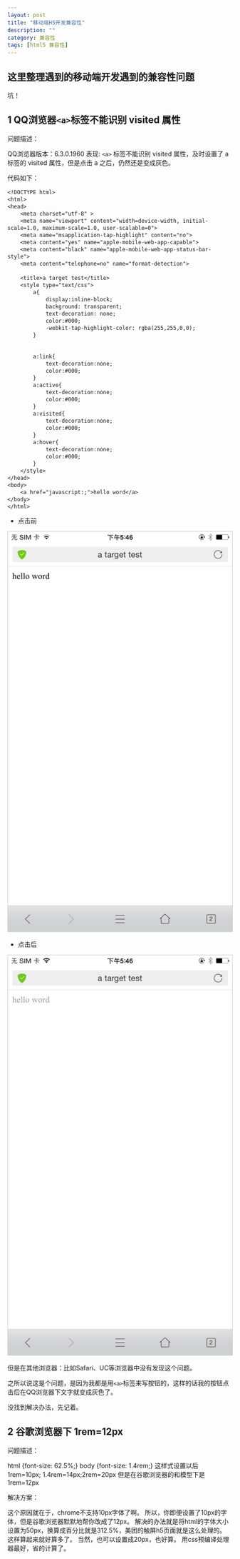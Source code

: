 ```yaml
---
layout: post
title: "移动端H5开发兼容性"
description: ""
category: 兼容性
tags: [html5 兼容性]
---
```


## 这里整理遇到的移动端开发遇到的兼容性问题

坑！


## 1 QQ浏览器```<a>```标签不能识别 visited 属性

问题描述：

QQ浏览器版本：6.3.0.1960
表现: ```<a>``` 标签不能识别 visited 属性，及时设置了 a 标签的 visited 属性，但是点击 a 之后，仍然还是变成灰色。

代码如下：


	<!DOCTYPE html>
	<html>
	<head>
		<meta charset="utf-8" >
		<meta name="viewport" content="width=device-width, initial-scale=1.0, maximum-scale=1.0, user-scalable=0">
		<meta name="msapplication-tap-highlight" content="no">	
		<meta content="yes" name="apple-mobile-web-app-capable">
		<meta content="black" name="apple-mobile-web-app-status-bar-style">
		<meta content="telephone=no" name="format-detection">

		<title>a target test</title>
		<style type="text/css">
			a{
				display:inline-block;
				background: transparent; 
				text-decoration: none; 
				color:#000;
				-webkit-tap-highlight-color: rgba(255,255,0,0); 
			}


			a:link{
				text-decoration:none;
				color:#000;
			}
			a:active{
				text-decoration:none;
				color:#000;
			}
			a:visited{
				text-decoration:none;
				color:#000;
			}
			a:hover{
				text-decoration:none;
				color:#000;
			}
		</style>
	</head>
	<body>
		<a href="javascript:;">hello word</a>
	</body>
	</html>



+ 点击前

<img src="/img/do-not-delete/qq-a-click-before.jpg" style="border:1px solid #ccc;">


+ 点击后 

<img src="/img/do-not-delete/qq-a-click-after.jpg" style="border:1px solid #ccc;">


但是在其他浏览器：比如Safari、UC等浏览器中没有发现这个问题。

之所以说这是个问题，是因为我都是用```<a>```标签来写按钮的，这样的话我的按钮点击后在QQ浏览器下文字就变成灰色了。

没找到解决办法，先记着。


## 2 谷歌浏览器下 1rem=12px

问题描述：

html {font-size: 62.5%;}
body {font-size: 1.4rem;}
这样式设置以后 1rem=10px; 1.4rem=14px;2rem=20px 但是在谷歌浏览器的和模型下是 1rem=12px


解决方案：

这个原因就在于，chrome不支持10px字体了啊。
所以，你即便设置了10px的字体，但是谷歌浏览器默默地帮你改成了12px。
解决的办法就是将html的字体大小设置为50px，换算成百分比就是312.5%，美团的触屏h5页面就是这么处理的。
这样算起来就好算多了。
当然，也可以设置成20px，也好算。
用css预编译处理器最好，省的计算了。





